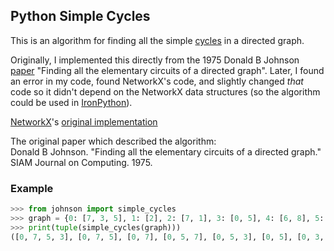 ## Python Simple Cycles

This is an algorithm for finding all the simple [cycles][4] in a directed graph.

Originally, I implemented this directly from the 1975 Donald B Johnson [paper][5] "Finding all the elementary circuits of a directed graph". Later, I found an error in my code, found NetworkX's code, and slightly changed _that_ code so it didn't depend on the NetworkX data structures (so the algorithm could be used in [IronPython][3]).

[NetworkX][1]'s [original implementation][2]

[1]: https://networkx.github.io/
[2]: https://github.com/networkx/networkx/blob/master/networkx/algorithms/cycles.py#L110
[3]: http://ironpython.net/
[4]: https://en.wikipedia.org/wiki/Cycle_(graph_theory)
[5]: https://doi.org/10.1137/0204007 

The original paper which described the algorithm:  
Donald B Johnson. "Finding all the elementary circuits of a directed graph." SIAM Journal on Computing. 1975.

### Example

```python
>>> from johnson import simple_cycles
>>> graph = {0: [7, 3, 5], 1: [2], 2: [7, 1], 3: [0, 5], 4: [6, 8], 5: [0, 3, 7], 6: [4, 8], 7: [0, 2, 5, 8], 8: [4, 6, 7]}
>>> print(tuple(simple_cycles(graph)))
([0, 7, 5, 3], [0, 7, 5], [0, 7], [0, 5, 7], [0, 5, 3], [0, 5], [0, 3, 5, 7], [0, 3, 5], [0, 3], [1, 2], [2, 7], [3, 5], [8, 7], [8, 6, 4], [8, 6], [8, 4, 6], [8, 4], [5, 7], [4, 6])
```
